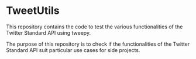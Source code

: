 # TweetUtils

This repository contains the code to test the various functionalities of the Twitter Standard API using tweepy.

The purpose of this repository is to check if the functionalities of the Twitter Standard API suit particular use cases for side projects.